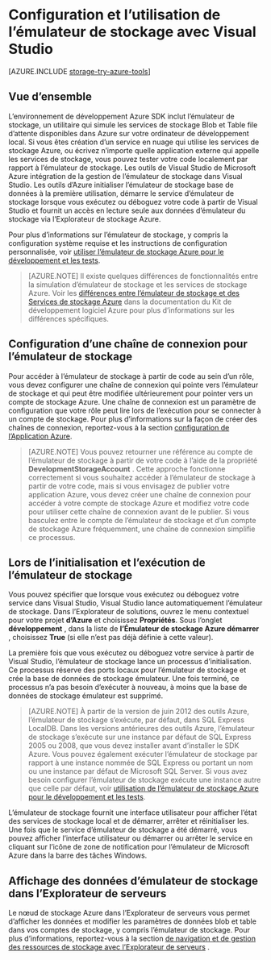 <properties 
   pageTitle="Configuration et l’utilisation de l’émulateur de stockage avec Visual Studio | Microsoft Azure"
   description="Configuration et l’utilisation de l’émulateur de stockage avec Visual Studio"
   services="visual-studio-online"
   documentationCenter="na"
   authors="TomArcher"
   manager="douge"
   editor="" />
<tags 
   ms.service="storage"
   ms.devlang="multiple"
   ms.topic="article"
   ms.tgt_pltfrm="na"
   ms.workload="na"
   ms.date="07/18/2016"
   ms.author="tarcher" />

# <a name="configuring-and-using-the-storage-emulator-with-visual-studio"></a>Configuration et l’utilisation de l’émulateur de stockage avec Visual Studio

[AZURE.INCLUDE [storage-try-azure-tools](../includes/storage-try-azure-tools.md)]

## <a name="overview"></a>Vue d’ensemble
L’environnement de développement Azure SDK inclut l’émulateur de stockage, un utilitaire qui simule les services de stockage Blob et Table file d’attente disponibles dans Azure sur votre ordinateur de développement local. Si vous êtes création d’un service en nuage qui utilise les services de stockage Azure, ou écrivez n’importe quelle application externe qui appelle les services de stockage, vous pouvez tester votre code localement par rapport à l’émulateur de stockage. Les outils de Visual Studio de Microsoft Azure intégration de la gestion de l’émulateur de stockage dans Visual Studio. Les outils d’Azure initialiser l’émulateur de stockage base de données à la première utilisation, démarre le service d’émulateur de stockage lorsque vous exécutez ou déboguez votre code à partir de Visual Studio et fournit un accès en lecture seule aux données d’émulateur du stockage via l’Explorateur de stockage Azure.

Pour plus d’informations sur l’émulateur de stockage, y compris la configuration système requise et les instructions de configuration personnalisée, voir [utiliser l’émulateur de stockage Azure pour le développement et les tests](./storage/storage-use-emulator.md).

>[AZURE.NOTE] Il existe quelques différences de fonctionnalités entre la simulation d’émulateur de stockage et les services de stockage Azure. Voir les [différences entre l’émulateur de stockage et des Services de stockage Azure](./storage/storage-use-emulator.md) dans la documentation du Kit de développement logiciel Azure pour plus d’informations sur les différences spécifiques.

## <a name="configuring-a-connection-string-for-the-storage-emulator"></a>Configuration d’une chaîne de connexion pour l’émulateur de stockage

Pour accéder à l’émulateur de stockage à partir de code au sein d’un rôle, vous devez configurer une chaîne de connexion qui pointe vers l’émulateur de stockage et qui peut être modifiée ultérieurement pour pointer vers un compte de stockage Azure. Une chaîne de connexion est un paramètre de configuration que votre rôle peut lire lors de l’exécution pour se connecter à un compte de stockage. Pour plus d’informations sur la façon de créer des chaînes de connexion, reportez-vous à la section [configuration de l’Application Azure](https://msdn.microsoft.com/library/azure/2da5d6ce-f74d-45a9-bf6b-b3a60c5ef74e#BK_SettingsPage).

>[AZURE.NOTE] Vous pouvez retourner une référence au compte de l’émulateur de stockage à partir de votre code à l’aide de la propriété **DevelopmentStorageAccount** . Cette approche fonctionne correctement si vous souhaitez accéder à l’émulateur de stockage à partir de votre code, mais si vous envisagez de publier votre application Azure, vous devez créer une chaîne de connexion pour accéder à votre compte de stockage Azure et modifiez votre code pour utiliser cette chaîne de connexion avant de le publier. Si vous basculez entre le compte de l’émulateur de stockage et d’un compte de stockage Azure fréquemment, une chaîne de connexion simplifie ce processus.

## <a name="initializing-and-running-the-storage-emulator"></a>Lors de l’initialisation et l’exécution de l’émulateur de stockage

Vous pouvez spécifier que lorsque vous exécutez ou déboguez votre service dans Visual Studio, Visual Studio lance automatiquement l’émulateur de stockage. Dans l’Explorateur de solutions, ouvrez le menu contextuel pour votre projet **d’Azure** et choisissez **Propriétés**. Sous l’onglet **développement** , dans la liste de **l’Émulateur de stockage Azure démarrer** , choisissez **True** (si elle n’est pas déjà définie à cette valeur).

La première fois que vous exécutez ou déboguez votre service à partir de Visual Studio, l’émulateur de stockage lance un processus d’initialisation. Ce processus réserve des ports locaux pour l’émulateur de stockage et crée la base de données de stockage émulateur. Une fois terminé, ce processus n’a pas besoin d’exécuter à nouveau, à moins que la base de données de stockage émulateur est supprimé.

>[AZURE.NOTE] À partir de la version de juin 2012 des outils Azure, l’émulateur de stockage s’exécute, par défaut, dans SQL Express LocalDB. Dans les versions antérieures des outils Azure, l’émulateur de stockage s’exécute sur une instance par défaut de SQL Express 2005 ou 2008, que vous devez installer avant d’installer le SDK Azure. Vous pouvez également exécuter l’émulateur de stockage par rapport à une instance nommée de SQL Express ou portant un nom ou une instance par défaut de Microsoft SQL Server. Si vous avez besoin configurer l’émulateur de stockage exécute une instance autre que celle par défaut, voir [utilisation de l’émulateur de stockage Azure pour le développement et les tests](./storage/storage-use-emulator.md).

L’émulateur de stockage fournit une interface utilisateur pour afficher l’état des services de stockage local et de démarrer, arrêter et réinitialiser les. Une fois que le service d’émulateur de stockage a été démarré, vous pouvez afficher l’interface utilisateur ou démarrer ou arrêter le service en cliquant sur l’icône de zone de notification pour l’émulateur de Microsoft Azure dans la barre des tâches Windows.

## <a name="viewing-storage-emulator-data-in-server-explorer"></a>Affichage des données d’émulateur de stockage dans l’Explorateur de serveurs

Le nœud de stockage Azure dans l’Explorateur de serveurs vous permet d’afficher les données et modifier les paramètres de données blob et table dans vos comptes de stockage, y compris l’émulateur de stockage. Pour plus d’informations, reportez-vous à la section [de navigation et de gestion des ressources de stockage avec l’Explorateur de serveurs](https://msdn.microsoft.com/library/azure/ff683677.aspx) .
